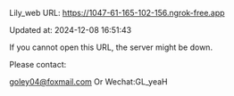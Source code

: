 Lily_web URL: https://1047-61-165-102-156.ngrok-free.app

Updated at: 2024-12-08 16:51:43

If you cannot open this URL, the server might be down.

Please contact: 

goley04@foxmail.com Or Wechat:GL_yeaH